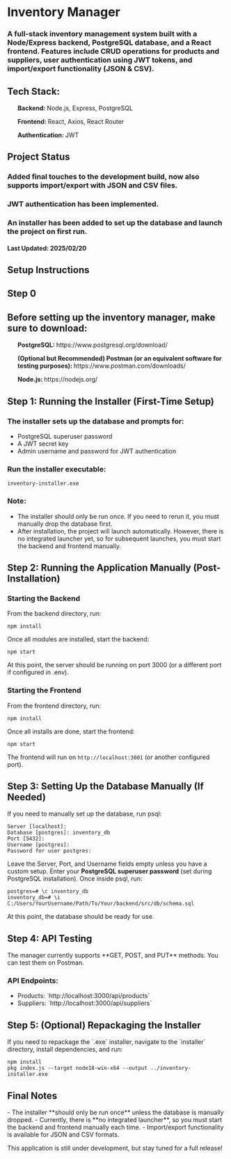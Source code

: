 <h1>Inventory Manager</h1>
<h3>A full-stack inventory management system built with a Node/Express backend, PostgreSQL database, and a React frontend. Features include CRUD operations for products and suppliers, user authentication using JWT tokens, and import/export functionality (JSON & CSV).</h3>

<h2><b>Tech Stack:</b></h2>
<ul><b>Backend: </b> Node.js, Express, PostgreSQL</ul>
<ul><b>Frontend: </b> React, Axios, React Router</ul>
<ul><b>Authentication: </b> JWT</ul>

<h2>Project Status</h2>
<h3>Added final touches to the development build, now also supports import/export with JSON and CSV files.</h3>
<h3>JWT authentication has been implemented.</h3>
<h3>An installer has been added to set up the database and launch the project on first run.</h3>
<h4>Last Updated: 2025/02/20</h4>

<h2>Setup Instructions</h2>

<h2>Step 0</h2>
<h2>Before setting up the inventory manager, make sure to download:</h2>
<ul><b>PostgreSQL: </b>https://www.postgresql.org/download/</ul>
<ul><b>(Optional but Recommended) Postman (or an equivalent software for testing purposes): </b>https://www.postman.com/downloads/</ul>
<ul><b>Node.js: </b>https://nodejs.org/</ul>

<h2>Step 1: Running the Installer (First-Time Setup)</h2>
<h3>The installer sets up the database and prompts for:</h3>
<ul>
<li>PostgreSQL superuser password</li>
<li>A JWT secret key</li>
<li>Admin username and password for JWT authentication</li>
</ul>
<h3>Run the installer executable:</h3>

```console
inventory-installer.exe
```

<h3>Note:</h3>
<ul>
<li>The installer should only be run once. If you need to rerun it, you must manually drop the database first.</li>
<li>After installation, the project will launch automatically. However, there is no integrated launcher yet, so for subsequent launches, you must start the backend and frontend manually.</li>
</ul>

<h2>Step 2: Running the Application Manually (Post-Installation)</h2>
<h3>Starting the Backend</h3>
From the backend directory, run:

```console
npm install
```
Once all modules are installed, start the backend:

```console
npm start
```
At this point, the server should be running on port 3000 (or a different port if configured in .env).

<h3>Starting the Frontend</h3>
From the frontend directory, run:

```console
npm install
```

Once all installs are done, start the frontend:

```console
npm start
```

The frontend will run on `http://localhost:3001` (or another configured port).

<h2>Step 3: Setting Up the Database Manually (If Needed)</h2>
If you need to manually set up the database, run psql:

```console
Server [localhost]:
Database [postgres]: inventory_db
Port [5432]:
Username [postgres]:
Password for user postgres:
```

Leave the Server, Port, and Username fields empty unless you have a custom setup. Enter your **PostgreSQL superuser password** (set during PostgreSQL installation). Once inside psql, run:

```console
postgres=# \c inventory_db
inventory_db=# \i C:/Users/YourUsername/Path/To/Your/backend/src/db/schema.sql
```

At this point, the database should be ready for use.

<h2>Step 4: API Testing</h2>
The manager currently supports **GET, POST, and PUT** methods. You can test them on Postman.

<h3>API Endpoints:</h3>
<ul>
<li>Products: `http://localhost:3000/api/products`</li>
<li>Suppliers: `http://localhost:3000/api/suppliers`</li>
</ul>

<h2>Step 5: (Optional) Repackaging the Installer</h2>
If you need to repackage the `.exe` installer, navigate to the `installer` directory, install dependencies, and run:

```console
npm install
pkg index.js --target node18-win-x64 --output ../inventory-installer.exe
```

<h2>Final Notes</h2>
- The installer **should only be run once** unless the database is manually dropped.
- Currently, there is **no integrated launcher**, so you must start the backend and frontend manually each time.
- Import/export functionality is available for JSON and CSV formats.

This application is still under development, but stay tuned for a full release!

